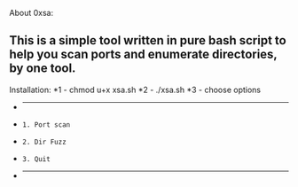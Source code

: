 


About 0xsa:

This is a simple tool written in pure bash script to help you scan ports and enumerate directories, by one tool.
-------------------

Installation:
*1 - chmod u+x xsa.sh
*2 - ./xsa.sh 
*3 - choose options 
*   -------------
*     1. Port scan
*     2. Dir Fuzz
*     3. Quit
*    -------------

